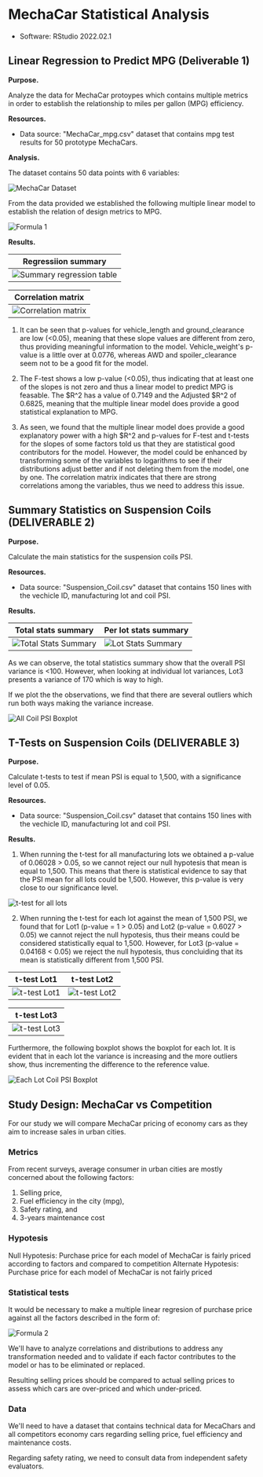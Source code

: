 # MechaCar Statistical Analysis

- Software: RStudio 2022.02.1

## Linear Regression to Predict MPG (Deliverable 1)

**Purpose.**

Analyze the data for MechaCar protoypes which contains multiple metrics in order to establish the relationship to miles per gallon (MPG) efficiency.

**Resources.**  
- Data source: "MechaCar_mpg.csv" dataset that contains mpg test results for 50 prototype MechaCars.

**Analysis.**

The dataset contains 50 data points with 6 variables:

![MechaCar Dataset](/Resources/mechacarDB.png)

From the data provided we established the following multiple linear model to establish the relation of design metrics to MPG.

![Formula 1](/Resources/formula1.png)

**Results.**

|Regressiion summary                                    |
|-------------------------------------------------------|
|![Summary regression table](/Resources/regression1.png)|

|Correlation matrix                                |
|--------------------------------------------------|
|![Correlation matrix](/Resources/correlation1.png)|

1. It can be seen that p-values for vehicle_length and ground_clearance are low (<0.05), meaning that these slope values are different from zero, thus providing meaningful information to the model.  Vehicle_weight's p-value is a little over at 0.0776, whereas AWD and spoiler_clearance seem not to be a good fit for the model.

2. The F-test shows a low p-value (<0.05), thus indicating that at least one of the slopes is not zero and thus a linear model to predict MPG is feasable. The $R^2 has a value of 0.7149 and the Adjusted $R^2 of 0.6825, meaning that the multiple linear model does provide a good statistical explanation to MPG.  

3. As seen, we found that the multiple linear model does provide a good explanatory power with a high $R^2 and p-values for F-test and t-tests for the slopes of some factors told us that they are statistical good contributors for the model.  However, the model could be enhanced by transforming some of the variables to logarithms to see if their distributions adjust better and if not deleting them from the model, one by one.  The correlation matrix indicates that there are strong correlations among the variables, thus we need to address this issue.


## Summary Statistics on Suspension Coils (DELIVERABLE 2)

**Purpose.**

Calculate the main statistics for the suspension coils PSI.

**Resources.**  
- Data source: "Suspension_Coil.csv" dataset that contains 150 lines with the vechicle ID, manufacturing lot and coil PSI.

**Results.**

|Total stats summary                                 |Per lot stats summary                           |
|----------------------------------------------------|------------------------------------------------|
|![Total Stats Summary](/Resources/total_summary.png)|![Lot Stats Summary](/Resources/lot_summary.png)|


As we can observe, the total statistics summary show that the overall PSI variance is <100. However, when looking at individual lot variances, Lot3 presents a variance of 170 which is way to high.

If we plot the the observations, we find that there are several outliers which run both ways making the variance increase.

![All Coil PSI Boxplot](/Resources/boxplot1.png)


## T-Tests on Suspension Coils (DELIVERABLE 3)

**Purpose.**

Calculate t-tests to test if mean PSI is equal to 1,500, with a significance level of 0.05.

**Resources.**  
- Data source: "Suspension_Coil.csv" dataset that contains 150 lines with the vechicle ID, manufacturing lot and coil PSI.

**Results.**

1. When running the t-test for all manufacturing lots we obtained a p-value of 0.06028 > 0.05, so we cannot reject our null hypotesis that mean is equal to 1,500. This means that there is statistical evidence to say that the PSI mean for all lots could be 1,500.  However, this p-value is very close to our significance level.

![t-test for all lots](/Resources/t-test_all.png)

2. When running the t-test for each lot against the mean of 1,500 PSI, we found that for Lot1 (p-value = 1 > 0.05) and Lot2 (p-value = 0.6027 > 0.05) we cannot reject the null hypotesis, thus their means could be considered statistically equal to 1,500.  However, for Lot3 (p-value = 0.04168 < 0.05) we reject the null hypotesis, thus concluiding that its mean is statistically different from 1,500 PSI.

|t-test Lot1                               |t-test Lot2                               |
|------------------------------------------|------------------------------------------|
|![t-test Lot1](/Resources/t-test_lot1.png)|![t-test Lot2](/Resources/t-test_lot2.png)|

|t-test Lot3                               |
|------------------------------------------|
|![t-test Lot3](/Resources/t-test_lot3.png)|

Furthermore, the following boxplot shows the boxplot for each lot.  It is evident that in each lot the variance is increasing and the more outliers show, thus incrementing the difference to the reference value.

![Each Lot Coil PSI Boxplot](/Resources/boxplot.png)


## Study Design: MechaCar vs Competition

For our study we will compare MechaCar pricing of economy cars as they aim to increase sales in urban cities.   

### Metrics

From recent surveys, average consumer in urban cities are mostly concerned about the following factors:
1. Selling price,
2. Fuel efficiency in the city (mpg),
3. Safety rating, and
4. 3-years maintenance cost

### Hypotesis

Null Hypotesis:  Purchase price for each model of MechaCar is fairly priced according to factors and compared to competition
Alternate Hypotesis:  Purchase price for each model of MechaCar is not fairly priced

### Statistical tests

It would be necessary to make a multiple linear regresion of purchase price against all the factors described in the form of:

![Formula 2](/Resources/formula2.png)

We'll have to analyze correlations and distributions to address any transformation needed and to validate if each factor contributes to the model or has to be eliminated or replaced.

Resulting selling prices should be compared to actual selling prices to assess which cars are over-priced and which under-priced.

### Data

We'll need to have a dataset that contains technical data for MecaChars and all competitors economy cars regarding selling price, fuel efficiency and maintenance costs.

Regarding safety rating, we need to consult data from independent safety evaluators.
